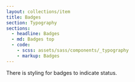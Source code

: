 ```yaml
---
layout: collections/item
title: Badges
section: Typography
sections:
  - headline: Badges
  - md: Badges top
  - code:
    - scss: assets/sass/components/_typography
    - markup: Badges
---
```


<p class="abstract">There is styling for badges to indicate status.<p>
